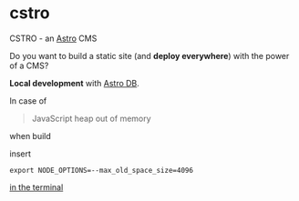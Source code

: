 # cstro

CSTRO - an [Astro](https://astro.build/) CMS

Do you want to build a static site (and **deploy everywhere**) with the power of a CMS?

**Local development** with [Astro DB](https://astro.build/db/).





In case of

> JavaScript heap out of memory

when build

insert

`export NODE_OPTIONS=--max_old_space_size=4096`

[in the terminal](https://www.stevefenton.co.uk/blog/2023/07/astro-javascript-heap-out-of-memory/)
